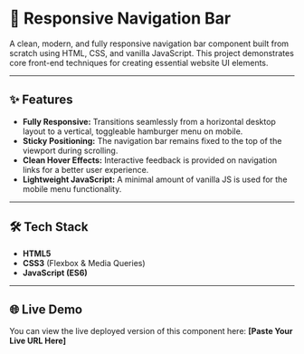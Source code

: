 # 🚀 Responsive Navigation Bar

A clean, modern, and fully responsive navigation bar component built from scratch using HTML, CSS, and vanilla JavaScript. This project demonstrates core front-end techniques for creating essential website UI elements.

---

## ✨ Features

-   **Fully Responsive:** Transitions seamlessly from a horizontal desktop layout to a vertical, toggleable hamburger menu on mobile.
-   **Sticky Positioning:** The navigation bar remains fixed to the top of the viewport during scrolling.
-   **Clean Hover Effects:** Interactive feedback is provided on navigation links for a better user experience.
-   **Lightweight JavaScript:** A minimal amount of vanilla JS is used for the mobile menu functionality.

---

## 🛠️ Tech Stack

-   **HTML5**
-   **CSS3** (Flexbox & Media Queries)
-   **JavaScript (ES6)**

---

## 🌐 Live Demo

You can view the live deployed version of this component here: **[Paste Your Live URL Here]**
